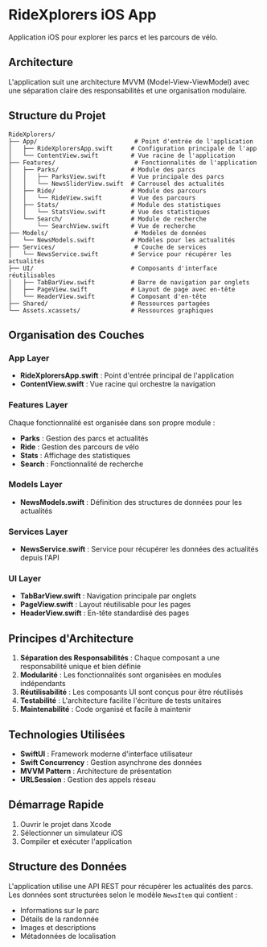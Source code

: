 # RideXplorers iOS App

Application iOS pour explorer les parcs et les parcours de vélo.

## Architecture

L'application suit une architecture MVVM (Model-View-ViewModel) avec une séparation claire des responsabilités et une organisation modulaire.

## Structure du Projet

```
RideXplorers/
├── App/                           # Point d'entrée de l'application
│   ├── RideXplorersApp.swift     # Configuration principale de l'app
│   └── ContentView.swift         # Vue racine de l'application
├── Features/                      # Fonctionnalités de l'application
│   ├── Parks/                    # Module des parcs
│   │   ├── ParksView.swift       # Vue principale des parcs
│   │   └── NewsSliderView.swift  # Carrousel des actualités
│   ├── Ride/                     # Module des parcours
│   │   └── RideView.swift        # Vue des parcours
│   ├── Stats/                    # Module des statistiques
│   │   └── StatsView.swift       # Vue des statistiques
│   └── Search/                   # Module de recherche
│       └── SearchView.swift      # Vue de recherche
├── Models/                        # Modèles de données
│   └── NewsModels.swift          # Modèles pour les actualités
├── Services/                      # Couche de services
│   └── NewsService.swift         # Service pour récupérer les actualités
├── UI/                           # Composants d'interface réutilisables
│   ├── TabBarView.swift          # Barre de navigation par onglets
│   ├── PageView.swift            # Layout de page avec en-tête
│   └── HeaderView.swift          # Composant d'en-tête
├── Shared/                       # Ressources partagées
└── Assets.xcassets/              # Ressources graphiques
```

## Organisation des Couches

### App Layer
- **RideXplorersApp.swift** : Point d'entrée principal de l'application
- **ContentView.swift** : Vue racine qui orchestre la navigation

### Features Layer
Chaque fonctionnalité est organisée dans son propre module :
- **Parks** : Gestion des parcs et actualités
- **Ride** : Gestion des parcours de vélo
- **Stats** : Affichage des statistiques
- **Search** : Fonctionnalité de recherche

### Models Layer
- **NewsModels.swift** : Définition des structures de données pour les actualités

### Services Layer
- **NewsService.swift** : Service pour récupérer les données des actualités depuis l'API

### UI Layer
- **TabBarView.swift** : Navigation principale par onglets
- **PageView.swift** : Layout réutilisable pour les pages
- **HeaderView.swift** : En-tête standardisé des pages

## Principes d'Architecture

1. **Séparation des Responsabilités** : Chaque composant a une responsabilité unique et bien définie
2. **Modularité** : Les fonctionnalités sont organisées en modules indépendants
3. **Réutilisabilité** : Les composants UI sont conçus pour être réutilisés
4. **Testabilité** : L'architecture facilite l'écriture de tests unitaires
5. **Maintenabilité** : Code organisé et facile à maintenir

## Technologies Utilisées

- **SwiftUI** : Framework moderne d'interface utilisateur
- **Swift Concurrency** : Gestion asynchrone des données
- **MVVM Pattern** : Architecture de présentation
- **URLSession** : Gestion des appels réseau

## Démarrage Rapide

1. Ouvrir le projet dans Xcode
2. Sélectionner un simulateur iOS
3. Compiler et exécuter l'application

## Structure des Données

L'application utilise une API REST pour récupérer les actualités des parcs. Les données sont structurées selon le modèle `NewsItem` qui contient :
- Informations sur le parc
- Détails de la randonnée
- Images et descriptions
- Métadonnées de localisation

